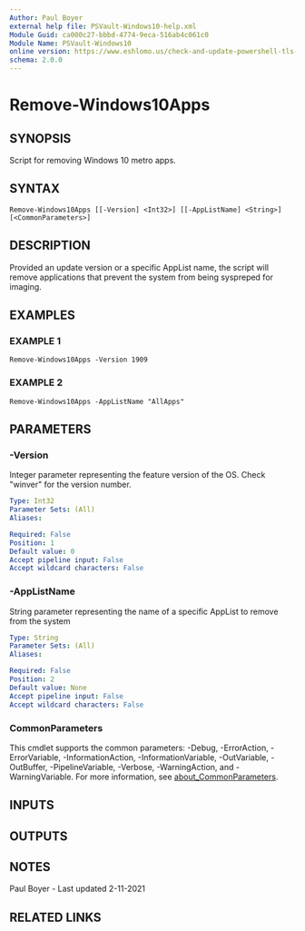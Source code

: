 ```yaml
---
Author: Paul Boyer
external help file: PSVault-Windows10-help.xml
Module Guid: ca000c27-bbbd-4774-9eca-516ab4c061c0
Module Name: PSVault-Windows10
online version: https://www.eshlomo.us/check-and-update-powershell-tls-version/
schema: 2.0.0
---
```


# Remove-Windows10Apps

## SYNOPSIS
Script for removing Windows 10 metro apps.

## SYNTAX

```
Remove-Windows10Apps [[-Version] <Int32>] [[-AppListName] <String>] [<CommonParameters>]
```

## DESCRIPTION
Provided an update version or a specific AppList name, the script will remove applications that prevent the system from being syspreped for imaging.

## EXAMPLES

### EXAMPLE 1
```
Remove-Windows10Apps -Version 1909
```

### EXAMPLE 2
```
Remove-Windows10Apps -AppListName "AllApps"
```

## PARAMETERS

### -Version
Integer parameter representing the feature version of the OS.
Check "winver" for the version number.

```yaml
Type: Int32
Parameter Sets: (All)
Aliases:

Required: False
Position: 1
Default value: 0
Accept pipeline input: False
Accept wildcard characters: False
```

### -AppListName
String parameter representing the name of a specific AppList to remove from the system

```yaml
Type: String
Parameter Sets: (All)
Aliases:

Required: False
Position: 2
Default value: None
Accept pipeline input: False
Accept wildcard characters: False
```

### CommonParameters
This cmdlet supports the common parameters: -Debug, -ErrorAction, -ErrorVariable, -InformationAction, -InformationVariable, -OutVariable, -OutBuffer, -PipelineVariable, -Verbose, -WarningAction, and -WarningVariable. For more information, see [about_CommonParameters](http://go.microsoft.com/fwlink/?LinkID=113216).

## INPUTS

## OUTPUTS

## NOTES
Paul Boyer - Last updated 2-11-2021

## RELATED LINKS
